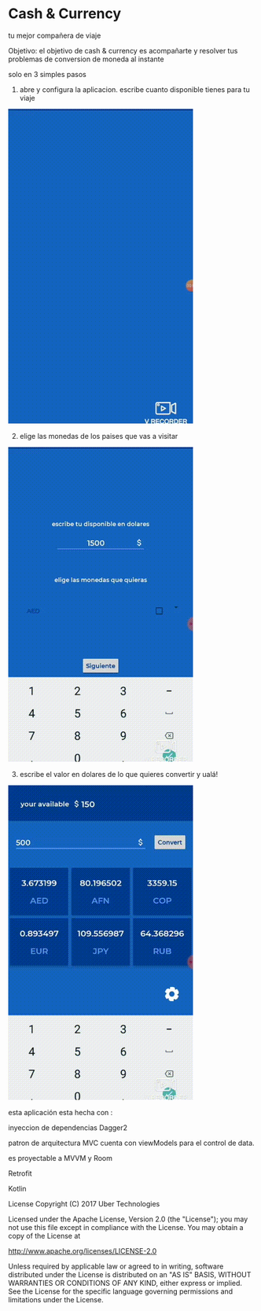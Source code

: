 # Cash & Currency
tu mejor compañera de viaje

Objetivo:
el objetivo de cash & currency es acompañarte y resolver tus problemas de conversion de moneda al instante

solo en 3 simples pasos
1. abre y configura la aplicacion. 
    escribe cuanto disponible tienes para tu viaje
    
![](configura.gif)

2. elige las monedas de los paises que vas a visitar

![](busca_tus_monedas.gif)

3. escribe el valor en dolares de lo que quieres convertir y ualá!

![](convierte.gif)


esta aplicación esta hecha con :

inyeccion de dependencias Dagger2

patron de arquitectura MVC cuenta con viewModels para el control de data. 

es proyectable a MVVM y Room

Retrofit

Kotlin












License
Copyright (C) 2017 Uber Technologies

Licensed under the Apache License, Version 2.0 (the "License");
you may not use this file except in compliance with the License.
You may obtain a copy of the License at

   http://www.apache.org/licenses/LICENSE-2.0

Unless required by applicable law or agreed to in writing, software
distributed under the License is distributed on an "AS IS" BASIS,
WITHOUT WARRANTIES OR CONDITIONS OF ANY KIND, either express or implied.
See the License for the specific language governing permissions and
limitations under the License.
